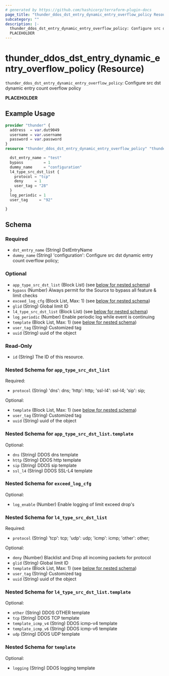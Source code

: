 ```yaml
---
# generated by https://github.com/hashicorp/terraform-plugin-docs
page_title: "thunder_ddos_dst_entry_dynamic_entry_overflow_policy Resource - terraform-provider-thunder"
subcategory: ""
description: |-
  thunder_ddos_dst_entry_dynamic_entry_overflow_policy: Configure src dst dynamic entry count overflow policy
  PLACEHOLDER
---
```


# thunder_ddos_dst_entry_dynamic_entry_overflow_policy (Resource)

`thunder_ddos_dst_entry_dynamic_entry_overflow_policy`: Configure src dst dynamic entry count overflow policy

__PLACEHOLDER__

## Example Usage

```terraform
provider "thunder" {
  address  = var.dut9049
  username = var.username
  password = var.password
}
resource "thunder_ddos_dst_entry_dynamic_entry_overflow_policy" "thunder_ddos_dst_entry_dynamic_entry_overflow_policy" {

  dst_entry_name = "test"
  bypass         = 1
  dummy_name     = "configuration"
  l4_type_src_dst_list {
    protocol = "tcp"
    deny     = 1
    user_tag = "28"
  }
  log_periodic = 1
  user_tag     = "92"

}
```

<!-- schema generated by tfplugindocs -->
## Schema

### Required

- `dst_entry_name` (String) DstEntryName
- `dummy_name` (String) 'configuration': Configure src dst dynamic entry count overflow policy;

### Optional

- `app_type_src_dst_list` (Block List) (see [below for nested schema](#nestedblock--app_type_src_dst_list))
- `bypass` (Number) Always permit for the Source to bypass all feature & limit checks
- `exceed_log_cfg` (Block List, Max: 1) (see [below for nested schema](#nestedblock--exceed_log_cfg))
- `glid` (String) Global limit ID
- `l4_type_src_dst_list` (Block List) (see [below for nested schema](#nestedblock--l4_type_src_dst_list))
- `log_periodic` (Number) Enable periodic log while event is continuing
- `template` (Block List, Max: 1) (see [below for nested schema](#nestedblock--template))
- `user_tag` (String) Customized tag
- `uuid` (String) uuid of the object

### Read-Only

- `id` (String) The ID of this resource.

<a id="nestedblock--app_type_src_dst_list"></a>
### Nested Schema for `app_type_src_dst_list`

Required:

- `protocol` (String) 'dns': dns; 'http': http; 'ssl-l4': ssl-l4; 'sip': sip;

Optional:

- `template` (Block List, Max: 1) (see [below for nested schema](#nestedblock--app_type_src_dst_list--template))
- `user_tag` (String) Customized tag
- `uuid` (String) uuid of the object

<a id="nestedblock--app_type_src_dst_list--template"></a>
### Nested Schema for `app_type_src_dst_list.template`

Optional:

- `dns` (String) DDOS dns template
- `http` (String) DDOS http template
- `sip` (String) DDOS sip template
- `ssl_l4` (String) DDOS SSL-L4 template



<a id="nestedblock--exceed_log_cfg"></a>
### Nested Schema for `exceed_log_cfg`

Optional:

- `log_enable` (Number) Enable logging of limit exceed drop's


<a id="nestedblock--l4_type_src_dst_list"></a>
### Nested Schema for `l4_type_src_dst_list`

Required:

- `protocol` (String) 'tcp': tcp; 'udp': udp; 'icmp': icmp; 'other': other;

Optional:

- `deny` (Number) Blacklist and Drop all incoming packets for protocol
- `glid` (String) Global limit ID
- `template` (Block List, Max: 1) (see [below for nested schema](#nestedblock--l4_type_src_dst_list--template))
- `user_tag` (String) Customized tag
- `uuid` (String) uuid of the object

<a id="nestedblock--l4_type_src_dst_list--template"></a>
### Nested Schema for `l4_type_src_dst_list.template`

Optional:

- `other` (String) DDOS OTHER template
- `tcp` (String) DDOS TCP template
- `template_icmp_v4` (String) DDOS icmp-v4 template
- `template_icmp_v6` (String) DDOS icmp-v6 template
- `udp` (String) DDOS UDP template



<a id="nestedblock--template"></a>
### Nested Schema for `template`

Optional:

- `logging` (String) DDOS logging template


